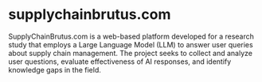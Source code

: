 # supplychainbrutus.com
SupplyChainBrutus.com is a web-based platform developed for a research study that employs a Large Language Model (LLM) to answer user queries about supply chain management. The project seeks to collect and analyze user questions, evaluate effectiveness of AI responses, and identify knowledge gaps in the field.
